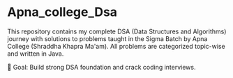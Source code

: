 # Apna_college_Dsa
This repository contains my complete DSA (Data Structures and Algorithms) journey with
solutions to problems taught in the Sigma Batch by Apna College (Shraddha Khapra Ma'am). 
All problems are categorized topic-wise and written in Java.

🚀 Goal: Build strong DSA foundation and crack coding interviews.
